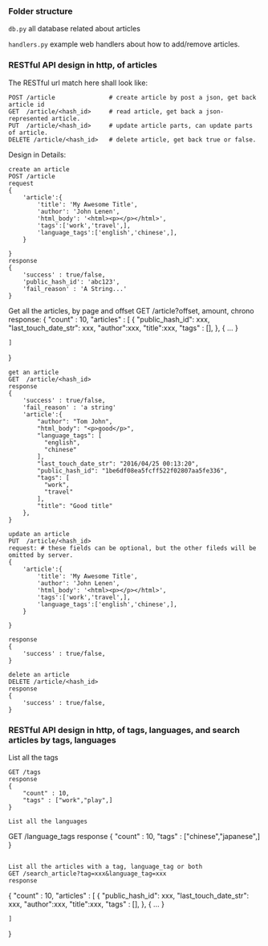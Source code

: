 ### Folder structure

`db.py` all database related about articles

`handlers.py` example web handlers about how to add/remove articles. 

### RESTful API design in http, of articles

The RESTful url match here shall look like: 
```
POST /article 				# create article by post a json, get back article id
GET  /article/<hash_id> 	# read article, get back a json-represented article.
PUT  /article/<hash_id> 	# update article parts, can update parts of article.
DELETE /article/<hash_id> 	# delete article, get back true or false.
```

Design in Details:
```
create an article
POST /article
request
{
	'article':{
		'title': 'My Awesome Title',
		'author': 'John Lenen',
		'html_body': '<html><p></p></html>',
		'tags':['work','travel',],
		'language_tags':['english','chinese',],
	}
	
}
response
{
	'success' : true/false,
	'public_hash_id': 'abc123',
	'fail_reason' : 'A String...'
}

```
Get all the articles, by page and offset
GET /article?offset, amount, chrono
response:
{
	"count" : 10,
	"articles" : [
		{
			"public_hash_id": xxx,
			"last_touch_date_str": xxx,
			"author":xxx,
			"title":xxx,
			"tags" : [],
		},
		{
			...
		}
		
	]
}


```
get an article
GET  /article/<hash_id>
response
{
	'success' : true/false,
	'fail_reason' : 'a string'
	'article':{
		"author": "Tom John",
	    "html_body": "<p>good</p>",
	    "language_tags": [
	      "english",
	      "chinese"
	    ],
	    "last_touch_date_str": "2016/04/25 00:13:20",
	    "public_hash_id": "1be6df08ea5fcff522f02807aa5fe336",
	    "tags": [
	      "work",
	      "travel"
	    ],
	    "title": "Good title"
	},
}
```

```
update an article
PUT  /article/<hash_id>
request: # these fields can be optional, but the other fileds will be omitted by server.
{
	'article':{
		'title': 'My Awesome Title',
		'author': 'John Lenen',
		'html_body': '<html><p></p></html>',
		'tags':['work','travel',],
		'language_tags':['english','chinese',],
	}
	
}

response
{
	'success' : true/false,
}

```

```
delete an article
DELETE /article/<hash_id>
response
{
	'success' : true/false,
}

```

### RESTful API design in http, of tags, languages, and search articles by tags, languages

List all the tags
```
GET /tags
response
{
	"count" : 10,
	"tags" : ["work","play",]
}

List all the languages
```
GET /language_tags
response
{
	"count" : 10,
	"tags" : ["chinese","japanese",]
}
```

List all the articles with a tag, language_tag or both
GET /search_article?tag=xxx&language_tag=xxx
response
```
{
	"count" : 10,
	"articles" : [
		{
			"public_hash_id": xxx,
			"last_touch_date_str": xxx,
			"author":xxx,
			"title":xxx,
			"tags" : [],
		},
		{
			...
		}
		
	]
}
```